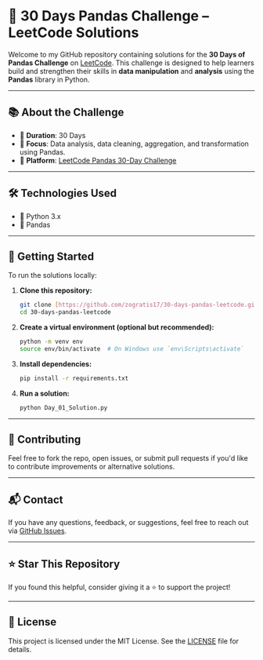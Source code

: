 # 🐼 30 Days Pandas Challenge – LeetCode Solutions

Welcome to my GitHub repository containing solutions for the **30 Days of Pandas Challenge** on [LeetCode](https://leetcode.com/problem-list/pandas-30-day-challenge/). This challenge is designed to help learners build and strengthen their skills in **data manipulation** and **analysis** using the **Pandas** library in Python.

---

## 📚 About the Challenge

- 📅 **Duration**: 30 Days
- 🧠 **Focus**: Data analysis, data cleaning, aggregation, and transformation using Pandas.
- 🧪 **Platform**: [LeetCode Pandas 30-Day Challenge](https://leetcode.com/problem-list/pandas-30-day-challenge/)

---

## 🛠️ Technologies Used

- 🐍 Python 3.x
- 🐼 Pandas
---

## 🚀 Getting Started

To run the solutions locally:

1. **Clone this repository:**
   ```bash
   git clone [https://github.com/zogratis17/30-days-pandas-leetcode.git](https://github.com/zogratis17/30-Days-of-Pandas-Challenge.git)
   cd 30-days-pandas-leetcode
    ````

2. **Create a virtual environment (optional but recommended):**

   ```bash
   python -m venv env
   source env/bin/activate  # On Windows use `env\Scripts\activate`
   ```

3. **Install dependencies:**

   ```bash
   pip install -r requirements.txt
   ```

4. **Run a solution:**

   ```bash
   python Day_01_Solution.py
   ```

---

## 🙌 Contributing

Feel free to fork the repo, open issues, or submit pull requests if you'd like to contribute improvements or alternative solutions.

---

## 📬 Contact

If you have any questions, feedback, or suggestions, feel free to reach out via [GitHub Issues](https://github.com/zogratis17/30-days-pandas-leetcode/issues).

---

## ⭐ Star This Repository

If you found this helpful, consider giving it a ⭐ to support the project!

---

## 📄 License

This project is licensed under the MIT License. See the [LICENSE](./LICENSE) file for details.

```
